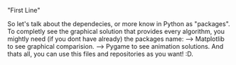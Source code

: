 "First Line"

So let's talk about the dependecies, or more know in Python as "packages".
To completly see the graphical solution that provides every algorithm,
you  mightly need (if you dont have already) the packages name:
--> Matplotlib to see graphical comparision.
--> Pygame to see animation solutions.
And thats all, you can use this files and repositories as you want! :D.
